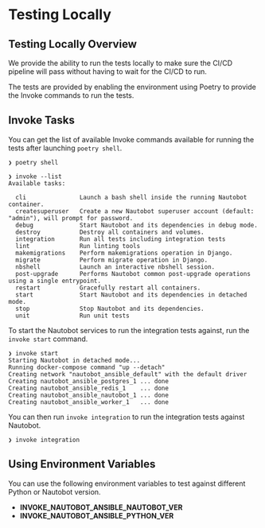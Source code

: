 # Testing Locally

## Testing Locally Overview

We provide the ability to run the tests locally to make sure the CI/CD pipeline will pass without having to wait for the CI/CD to run.

The tests are provided by enabling the environment using Poetry to provide the Invoke commands to run the tests.

## Invoke Tasks

You can get the list of available Invoke commands available for running the tests after launching `poetry shell`.

```shell
❯ poetry shell
```

```shell
❯ invoke --list
Available tasks:

  cli               Launch a bash shell inside the running Nautobot container.
  createsuperuser   Create a new Nautobot superuser account (default: "admin"), will prompt for password.
  debug             Start Nautobot and its dependencies in debug mode.
  destroy           Destroy all containers and volumes.
  integration       Run all tests including integration tests
  lint              Run linting tools
  makemigrations    Perform makemigrations operation in Django.
  migrate           Perform migrate operation in Django.
  nbshell           Launch an interactive nbshell session.
  post-upgrade      Performs Nautobot common post-upgrade operations using a single entrypoint.
  restart           Gracefully restart all containers.
  start             Start Nautobot and its dependencies in detached mode.
  stop              Stop Nautobot and its dependencies.
  unit              Run unit tests
```

To start the Nautobot services to run the integration tests against, run the `invoke start` command.

```shell
❯ invoke start
Starting Nautobot in detached mode...
Running docker-compose command "up --detach"
Creating network "nautobot_ansible_default" with the default driver
Creating nautobot_ansible_postgres_1 ... done
Creating nautobot_ansible_redis_1    ... done
Creating nautobot_ansible_nautobot_1 ... done
Creating nautobot_ansible_worker_1   ... done
```

You can then run `invoke integration` to run the integration tests against Nautobot.

```
❯ invoke integration
```

## Using Environment Variables

You can use the following environment variables to test against different Python or Nautobot version.

- **INVOKE_NAUTOBOT_ANSIBLE_NAUTOBOT_VER**
- **INVOKE_NAUTOBOT_ANSIBLE_PYTHON_VER**
